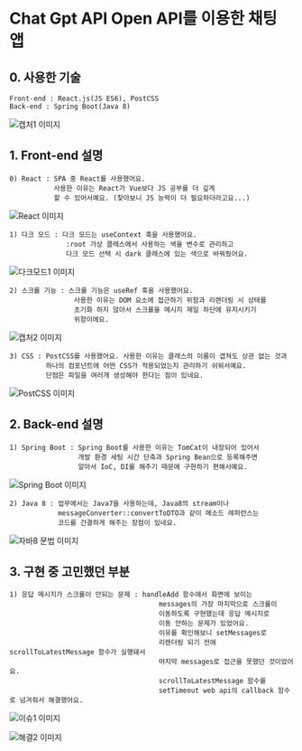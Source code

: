 # Chat Gpt API Open API를 이용한 채팅 앱

## 0. 사용한 기술

    Front-end : React.js(JS ES6), PostCSS
    Back-end : Spring Boot(Java 8)

![캡처1 이미지](./readme-img/캡처.png)


## 1. Front-end 설명

    0) React : SPA 중 React를 사용했어요. 
               사용한 이유는 React가 Vue보다 JS 공부를 더 깊게
               할 수 있어서예요. (찾아보니 JS 능력이 더 필요하더라고요...)

![React 이미지](./readme-img/React_이미지.png)              

    1) 다크 모드 : 다크 모드는 useContext 훅을 사용했어요.
                  :root 가상 클래스에서 사용하는 색을 변수로 관리하고 
                  다크 모드 선택 시 dark 클래스에 있는 색으로 바꿔줬어요. 

![다크모드1 이미지](./readme-img/다크모드1.png)

    2) 스크롤 기능 : 스크롤 기능은 useRef 훅을 사용했어요.
                    사용한 이유는 DOM 요소에 접근하기 위함과 리랜더링 시 상태를 
                    초기화 하지 않아서 스크롤을 메시지 제일 하단에 유지시키기 
                    위함이에요. 

![캡처2 이미지](./readme-img/캡처2.png)

    3) CSS : PostCSS를 사용했어요. 사용한 이유는 클래스의 이름이 겹쳐도 상관 없는 것과
             하나의 컴포넌트에 어떤 CSS가 적용되었는지 관리하기 쉬워서예요.
             단점은 파일을 여러개 생성해야 한다는 점이 있네요.

![PostCSS 이미지](./readme-img/PostCSS.png)

## 2. Back-end 설명

    1) Spring Boot : Spring Boot를 사용한 이유는 TomCat이 내장되어 있어서
                     개발 환경 세팅 시간 단축과 Spring Bean으로 등록해주면 
                     알아서 IoC, DI를 해주기 때문에 구현하기 편해서예요. 
                     
![Spring Boot 이미지](./readme-img/Spring_boot.png)

    2) Java 8 : 업무에서는 Java7을 사용하는데, Java8의 stream이나 
                messageConverter::convertToDTO과 같이 메소드 레퍼런스는 
                코드를 간결하게 해주는 장점이 있네요.

![자바8 문법 이미지](./readme-img/Java8_문법.png)

## 3. 구현 중 고민했던 부분
    1) 응답 메시지가 스크롤이 안되는 문제 : handleAdd 함수에서 화면에 보이는 
                                         messages의 가장 마지막으로 스크롤이 
                                         이동하도록 구현했는데 응답 메시지로 
                                         이동 안하는 문제가 있었어요.
                                         이유를 확인해보니 setMessages로 
                                         리렌더링 되기 전에 scrollToLatestMessage 함수가 실행돼서 
                                         마지막 messages로 접근을 못했던 것이었어요. 
                                         scrollToLatestMessage 함수를
                                         setTimeout web api의 callback 함수로 넘겨줘서 해결했어요.


![이슈1 이미지](./readme-img/이슈1.png)

![해결2 이미지](./readme-img/해결2.png)



